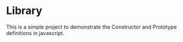 # Library
This is a simple project to demonstrate the Constructor and Prototype definitions in javascript.

